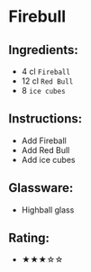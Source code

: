 # Firebull

## Ingredients:
- 4 cl `Fireball`
- 12 cl `Red Bull`
- 8 `ice cubes`

## Instructions:
- Add Fireball
- Add Red Bull
- Add ice cubes

## Glassware:
- Highball glass

## Rating:
- ★★★☆☆
